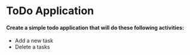 # ToDo Application

#### Create a simple todo application that will do these following activities: 
- Add a new task 
- Delete a tasks
